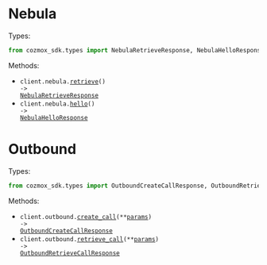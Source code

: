 # Nebula

Types:

```python
from cozmox_sdk.types import NebulaRetrieveResponse, NebulaHelloResponse
```

Methods:

- <code title="get /v1/nebula/retrieve">client.nebula.<a href="./src/cozmox_sdk/resources/nebula.py">retrieve</a>() -> <a href="./src/cozmox_sdk/types/nebula_retrieve_response.py">NebulaRetrieveResponse</a></code>
- <code title="get /v1/nebula/hello">client.nebula.<a href="./src/cozmox_sdk/resources/nebula.py">hello</a>() -> <a href="./src/cozmox_sdk/types/nebula_hello_response.py">NebulaHelloResponse</a></code>

# Outbound

Types:

```python
from cozmox_sdk.types import OutboundCreateCallResponse, OutboundRetrieveCallResponse
```

Methods:

- <code title="post /v1/outbound/create-call">client.outbound.<a href="./src/cozmox_sdk/resources/outbound.py">create_call</a>(\*\*<a href="src/cozmox_sdk/types/outbound_create_call_params.py">params</a>) -> <a href="./src/cozmox_sdk/types/outbound_create_call_response.py">OutboundCreateCallResponse</a></code>
- <code title="post /v1/outbound/retrieve-call">client.outbound.<a href="./src/cozmox_sdk/resources/outbound.py">retrieve_call</a>(\*\*<a href="src/cozmox_sdk/types/outbound_retrieve_call_params.py">params</a>) -> <a href="./src/cozmox_sdk/types/outbound_retrieve_call_response.py">OutboundRetrieveCallResponse</a></code>
